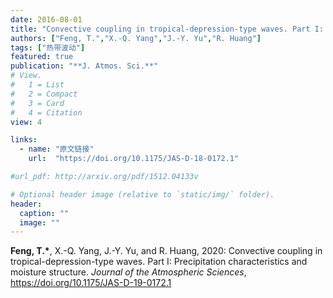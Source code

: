 ```yaml
---
date: 2016-08-01
title: "Convective coupling in tropical-depression-type waves. Part I: Precipitation characteristics and moisture structure"
authors: ["Feng, T.","X.-Q. Yang","J.-Y. Yu","R. Huang"]
tags: ["热带波动"]
featured: true
publication: "**J. Atmos. Sci.**"
# View.
#   1 = List
#   2 = Compact
#   3 = Card
#   4 = Citation
view: 4

links:
  - name: "原文链接"
    url:  "https://doi.org/10.1175/JAS-D-18-0172.1"

#url_pdf: http://arxiv.org/pdf/1512.04133v

# Optional header image (relative to `static/img/` folder).
header:
  caption: ""
  image: ""
---
```




**Feng, T.\***, X.-Q. Yang, J.-Y. Yu, and R. Huang, 2020: Convective coupling in tropical-depression-type waves. Part I: Precipitation characteristics and moisture structure.  *Journal of the Atmospheric Sciences*, https://doi.org/10.1175/JAS-D-19-0172.1
